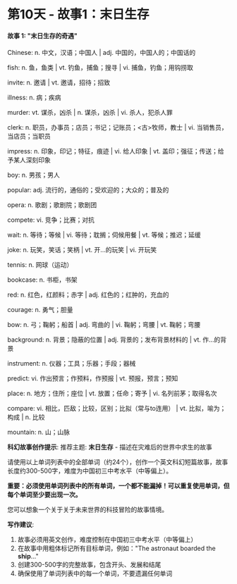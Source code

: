 # 第10天 - 故事1：末日生存

#### 故事 1: "末日生存的奇遇"

Chinese: n. 中文，汉语；中国人 | adj. 中国的，中国人的；中国话的

fish: n. 鱼，鱼类 | vt. 钓鱼，捕鱼；搜寻 | vi. 捕鱼，钓鱼；用钩捞取

invite: n. 邀请 | vt. 邀请，招待；招致

illness: n. 病；疾病

murder: vt. 谋杀，凶杀 | n. 谋杀，凶杀 | vi. 杀人，犯杀人罪

clerk: n. 职员，办事员；店员；书记；记账员；<古>牧师，教士 | vi. 当销售员，当店员；当职员

impress: n. 印象，印记；特征，痕迹 | vi. 给人印象 | vt. 盖印；强征；传送；给予某人深刻印象

boy: n. 男孩；男人

popular: adj. 流行的，通俗的；受欢迎的；大众的；普及的

opera: n. 歌剧；歌剧院；歌剧团

compete: vi. 竞争；比赛；对抗

wait: n. 等待；等候 | vi. 等待；耽搁；伺候用餐 | vt. 等候；推迟；延缓

joke: n. 玩笑，笑话；笑柄 | vt. 开…的玩笑 | vi. 开玩笑

tennis: n. 网球（运动）

bookcase: n.  书柜，书架

red: n. 红色，红颜料；赤字 | adj. 红色的；红肿的，充血的

courage: n. 勇气；胆量

bow: n. 弓；鞠躬；船首 | adj. 弯曲的 | vi. 鞠躬；弯腰 | vt. 鞠躬；弯腰

background: n. 背景；隐蔽的位置 | adj. 背景的；发布背景材料的 | vt. 作…的背景

instrument: n. 仪器；工具；乐器；手段；器械

predict: vi. 作出预言；作预料，作预报 | vt. 预报，预言；预知

place: n. 地方；住所；座位 | vt. 放置；任命；寄予 | vi. 名列前茅；取得名次

compare: vi. 相比，匹敌；比较，区别；比拟（常与to连用） | vt. 比拟，喻为；构成 | n. 比较

mountain: n. 山；山脉

**科幻故事创作提示**:
推荐主题: **末日生存** - 描述在灾难后的世界中求生的故事

请使用以上单词列表中的全部单词（约24个），创作一个英文科幻短篇故事，故事长度约300-500字，难度为中国初三中考水平（中等偏上）。

**重要：必须使用单词列表中的所有单词，一个都不能漏掉！可以重复使用单词，但每个单词至少要出现一次。**

您可以想象一个关于关于未来世界的科技冒险的故事情境。

**写作建议**: 
1. 故事必须用英文创作，难度控制在中国初三中考水平（中等偏上）
2. 在故事中用粗体标记所有目标单词，例如："The astronaut boarded the **ship**..."
3. 创建300-500字的完整故事，包含开头、发展和结尾
4. 确保使用了单词列表中的每一个单词，不要遗漏任何单词
